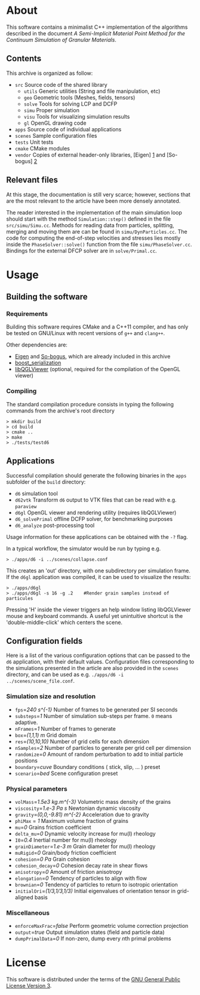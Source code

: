 
# About

This software contains a minimalist C++ implementation of the algorithms described in the document
*A Semi-Implicit Material Point Method for the Continuum Simulation of Granular Materials*.

## Contents

This archive is organized as follow:

  - `src`    Source code of the shared library
    - `utils`  Generic utilities (String and file manipulation, etc)
    - `geo`    Geometric tools (Meshes, fields, tensors)
    - `solve`  Tools for solving LCP and DCFP
	- `simu`   Proper simulation 
	- `visu`   Tools for visualizing simulation results
	- `gl`     OpenGL drawing code
  - `apps`   Source code of individual applications
  - `scenes` Sample configuration files
  - `tests`  Unit tests
  - `cmake`  CMake modules
  - `vendor` Copies of external header-only libraries, [Eigen] [1] and [So-bogus] [2] 


## Relevant files
At this stage, the documentation is still very scarce; however, sections
that are the most relevant to the article have been more densely annotated.

The reader interested in the implementation of the main simulation loop should start with the method `Simulation::step()` defined in the file `src/simu/Simu.cc`. 
Methods for reading data from particles, splitting, merging and moving them are can be found in `simu/DynParticles.cc`.
The code for computing the end-of-step velocities and stresses lies mostly inside
the `PhaseSolver::solve()` function from the file `simu/PhaseSolver.cc`.
Bindings for the external DFCP solver are in `solve/Primal.cc`.

# Usage

## Building the software

### Requirements
Building this software requires CMake and a C++11 compiler, and has
only be tested on GNU/Linux with recent versions of `g++` and `clang++`.

Other dependencies are:

  - [Eigen][1] and [So-bogus][2], which are already included in this archive
  - [boost\_serialization][3]
  - [libQGLViewer][4] (optional, required for the compilation of the OpenGL viewer)

### Compiling

The standard compilation procedure consists in typing the following
commands from the archive's root directory

	> mkdir build
	> cd build
	> cmake ..
	> make
	> ./tests/testd6

## Applications

Successful compilation should generate the following binaries in the `apps` subfolder of the `build` directory:

  - `d6` simulation tool
  - `d62vtk` Transform `d6` output to VTK files that can be read with e.g. `paraview`
  - `d6gl` OpenGL viewer and rendering utility (requires libQGLViewer)
  - `d6_solvePrimal` offline DCFP solver, for benchmarking purposes
  - `d6_analyze` post-processing tool

Usage information for these applications can be obtained with the `-?` flag.

In a typical workflow, the simulator would be run by typing e.g.

	> ./apps/d6 -i ../scenes/collapse.conf

This creates an 'out' directory, with one subdirectory per simulation frame.
If the `d6gl` application was compiled, it can be used to visualize the results:

	> ./apps/d6gl
	> ./apps/d6gl -s 16 -g .2    #Render grain samples instead of particules

Pressing 'H' inside the viewer triggers an help window listing libQGLViewer mouse and keyboard commands.
A useful yet unintuitive shortcut is the 'double-middle-click' which centers the scene.

## Configuration fields

Here is a list of the various configuration options that can be passed to the `d6` application, with their default values. Configuration files corresponding to the simulations presented in the article are also provided in the `scenes` directory, and can be used as e.g. `./apps/d6 -i ../scenes/scene_file.conf`.

### Simulation size and resolution

  - `fps`=*240 s^{-1}*  Number of frames to be generated per SI seconds
  - `substeps`=*1*      Number of simulation sub-steps per frame. `0` means adaptive.
  - `nFrames`=*1*       Number of frames to generate
  - `box`=*(1,1,1) m*   Grid domain
  - `res`=*(10,10,10)*  Number of grid cells for each dimension
  - `nSamples`=*2*      Number of particles to generate per grid cell per dimension
  - `randomize`=*0*     Amount of random perturbation to add to initial particle positions
  - `boundary`=*cuve*   Boundary conditions ( stick, slip, ... ) preset 
  - `scenario`=*bed*    Scene configuration preset

### Physical parameters

  - `volMass`=*1.5e3 kg.m^{-3}*     Volumetric mass density of the grains
  - `viscosity`=*1.e-3 Pa s*        Newtonian dynamic viscosity 
  - `gravity`=*(0,0,-9.81) m^{-2}*  Acceleration due to gravity
  - `phiMax` = *1*				    Maximum volume fraction of grains
  - `mu`=*0*                     Grains friction coefficient
  - `delta_mu`=*0*               Dynamic velocity increase for mu(I) rheology
  - `I0`=*0.4*                   Inertial number for mu(I) rheology
  - `grainDiameter`=*1.e-3 m*    Grain diameter for mu(I) rheology
  - `muRigid`=*0*				 Grain/body friction coefficient
  - `cohesion`=*0 Pa*		 Grain cohesion
  - `cohesion_decay`=*0*     Cohesion decay rate in shear flows
  - `anisotropy`=*0*         Amount of friction anisotropy
  - `elongation`=*0*         Tendency of particles to align with flow
  - `brownian`=*0*	         Tendency of particles to return to isotropic orientation
  - `initialOri`=*(1/3,1/3,1/3)* Initial eigenvalues of orientation tensor in grid-aligned basis

### Miscellaneous

  - `enforceMaxFrac`=*false*  Perform geometric volume correction projection
  - `output`=*true*       Output simulation states (field and particle data)
  - `dumpPrimalData`=*0*  If non-zero, dump every *n*th primal problems
  


# License

This software is distributed under the terms of the [GNU General Public License Version 3][5].

  [1]: http://eigen.tuxfamily.org     "Eigen, template library for linear algebra"
  [2]: http://gdaviet.fr/code/bogus   "So-bogus, Coulomb friction solver"
  [3]: http://www.boost.org/doc/libs/release/libs/serialization/ "Boost serialization library"
  [4]: http://libqglviewer.com        "Qt-base OpenGL viewer framework"
  [5]: http://www.gnu.org/licenses/gpl-3.0.en.html "GNU General Public License Version 3"
